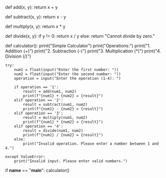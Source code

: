 def add(x, y):
    return x + y

def subtract(x, y):
    return x - y

def multiply(x, y):
    return x * y

def divide(x, y):
    if y != 0:
        return x / y
    else:
        return "Cannot divide by zero."

def calculator():
    print("Simple Calculator")
    print("Operations:")
    print("1. Addition (+)")
    print("2. Subtraction (-)")
    print("3. Multiplication (*)")
    print("4. Division (/)")

    try:
        num1 = float(input("Enter the first number: "))
        num2 = float(input("Enter the second number: "))
        operation = input("Enter the operation (1-4): ")

        if operation == '1':
            result = add(num1, num2)
            print(f"{num1} + {num2} = {result}")
        elif operation == '2':
            result = subtract(num1, num2)
            print(f"{num1} - {num2} = {result}")
        elif operation == '3':
            result = multiply(num1, num2)
            print(f"{num1} * {num2} = {result}")
        elif operation == '4':
            result = divide(num1, num2)
            print(f"{num1} / {num2} = {result}")
        else:
            print("Invalid operation. Please enter a number between 1 and 4.")

    except ValueError:
        print("Invalid input. Please enter valid numbers.")

if __name__ == "__main__":
    calculator()
